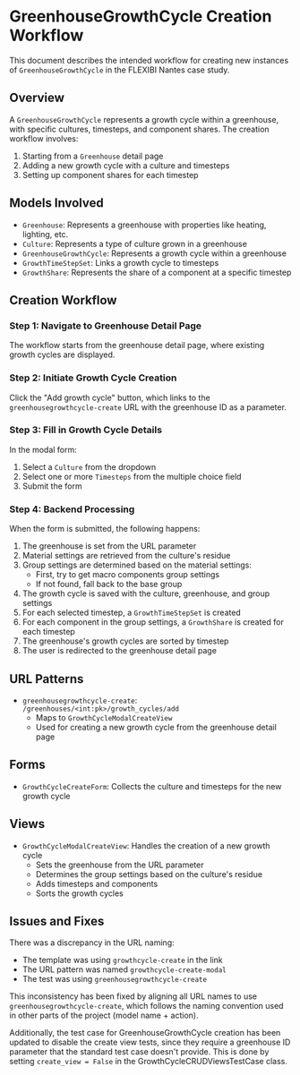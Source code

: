 # GreenhouseGrowthCycle Creation Workflow

This document describes the intended workflow for creating new instances of `GreenhouseGrowthCycle` in the FLEXIBI Nantes case study.

## Overview

A `GreenhouseGrowthCycle` represents a growth cycle within a greenhouse, with specific cultures, timesteps, and component shares. The creation workflow involves:

1. Starting from a `Greenhouse` detail page
2. Adding a new growth cycle with a culture and timesteps
3. Setting up component shares for each timestep

## Models Involved

- `Greenhouse`: Represents a greenhouse with properties like heating, lighting, etc.
- `Culture`: Represents a type of culture grown in a greenhouse
- `GreenhouseGrowthCycle`: Represents a growth cycle within a greenhouse
- `GrowthTimeStepSet`: Links a growth cycle to timesteps
- `GrowthShare`: Represents the share of a component at a specific timestep

## Creation Workflow

### Step 1: Navigate to Greenhouse Detail Page

The workflow starts from the greenhouse detail page, where existing growth cycles are displayed.

### Step 2: Initiate Growth Cycle Creation

Click the "Add growth cycle" button, which links to the `greenhousegrowthcycle-create` URL with the greenhouse ID as a parameter.

### Step 3: Fill in Growth Cycle Details

In the modal form:
1. Select a `Culture` from the dropdown
2. Select one or more `Timesteps` from the multiple choice field
3. Submit the form

### Step 4: Backend Processing

When the form is submitted, the following happens:
1. The greenhouse is set from the URL parameter
2. Material settings are retrieved from the culture's residue
3. Group settings are determined based on the material settings:
   - First, try to get macro components group settings
   - If not found, fall back to the base group
4. The growth cycle is saved with the culture, greenhouse, and group settings
5. For each selected timestep, a `GrowthTimeStepSet` is created
6. For each component in the group settings, a `GrowthShare` is created for each timestep
7. The greenhouse's growth cycles are sorted by timestep
8. The user is redirected to the greenhouse detail page

## URL Patterns

- `greenhousegrowthcycle-create`: `/greenhouses/<int:pk>/growth_cycles/add`
  - Maps to `GrowthCycleModalCreateView`
  - Used for creating a new growth cycle from the greenhouse detail page

## Forms

- `GrowthCycleCreateForm`: Collects the culture and timesteps for the new growth cycle

## Views

- `GrowthCycleModalCreateView`: Handles the creation of a new growth cycle
  - Sets the greenhouse from the URL parameter
  - Determines the group settings based on the culture's residue
  - Adds timesteps and components
  - Sorts the growth cycles

## Issues and Fixes

There was a discrepancy in the URL naming:
- The template was using `growthcycle-create` in the link
- The URL pattern was named `growthcycle-create-modal`
- The test was using `greenhousegrowthcycle-create`

This inconsistency has been fixed by aligning all URL names to use `greenhousegrowthcycle-create`, which follows the naming convention used in other parts of the project (model name + action).

Additionally, the test case for GreenhouseGrowthCycle creation has been updated to disable the create view tests, since they require a greenhouse ID parameter that the standard test case doesn't provide. This is done by setting `create_view = False` in the GrowthCycleCRUDViewsTestCase class.
